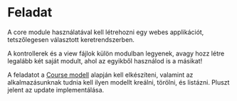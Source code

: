 # Feladat

A core module használatával kell létrehozni egy webes applikációt,
tetszőlegesen választott keretrendszerben.

A kontrollerek és a view fájlok külön modulban legyenek, avagy hozz létre legalább két saját modult,
ahol az egyikből használod is a másikat!

A feladatot a [Course modell](./core/src/main/java/hu/szte/inf/models/Course.java) alapján kell elkészíteni,
valamint az alkalmazásunknak tudnia kell ilyen modellt kreálni, törölni, és listázni.
Pluszt jelent az update implementálása.
